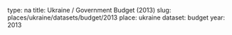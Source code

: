 type: na
title: Ukraine / Government Budget (2013)
slug: places/ukraine/datasets/budget/2013
place: ukraine
dataset: budget
year: 2013
